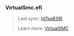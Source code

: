 ### VirtualSmc.efi
> Last sync: [[d7ea839]](https://github.com/acidanthera/AppleSupportPkg/tree/d7ea8390999081fec7bbd78325d69ae01f8e81af/Platform)
>
> Learn more: [VirtualSMC](https://github.com/acidanthera/VirtualSMC/tree/master/EfiDriver)

